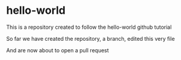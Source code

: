 # hello-world
This is a repository created to follow the hello-world github tutorial

So far we have created the repository, a branch, edited this very file

And are now about to open a pull request
